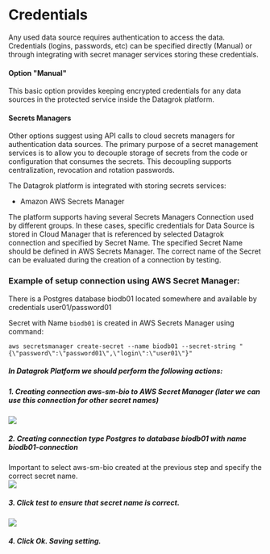 # Credentials

Any used data source requires authentication to access the data. Credentials (logins, passwords, etc) can be specified
directly (Manual) or through integrating with secret manager services storing these credentials.

#### Option "Manual"

This basic option provides keeping encrypted credentials for any data sources in the protected service inside the
Datagrok platform.

#### Secrets Managers

Other options suggest using API calls to cloud secrets managers for authentication data sources. The primary purpose of
a secret management services is to allow you to decouple storage of secrets from the code or configuration that consumes
the secrets. This decoupling supports centralization, revocation and rotation passwords.

The Datagrok platform is integrated with storing secrets services:

* Amazon AWS Secrets Manager

The platform supports having several Secrets Managers Connection used by different groups. In these cases, specific
credentials for Data Source is stored in Cloud Manager that is referenced by selected Datagrok connection and specified
by Secret Name. The specified Secret Name should be defined in AWS Secrets Manager. The correct name of the Secret can
be evaluated during the creation of a connection by testing.

### Example of setup connection using AWS Secret Manager:

There is a Postgres database biodb01 located somewhere and available by credentials user01/password01

Secret with Name `biodb01` is created in AWS Secrets Manager using command:

```aws secretsmanager create-secret --name biodb01 --secret-string "{\"password\":\"password01\",\"login\":\"user01\"}"```

##### In Datagrok Platform we should perform the following actions:

##### 1. Creating connection aws-sm-bio to AWS Secret Manager (later we can use this connection for other secret names)

![](data-connection-secret-p01.png)

##### 2. Creating connection type Postgres to database biodb01 with name biodb01-connection

Important to select aws-sm-bio created at the previous step and specify the correct secret name.  
![](data-connection-secret-p02.png)

##### 3. Click test to ensure that secret name is correct.

![](data-connection-secret-p03.png)

##### 4. Click Ok. Saving setting.

##
